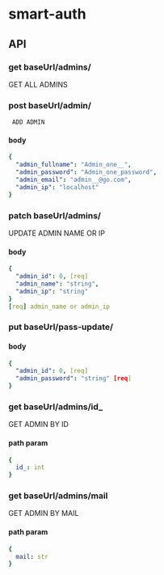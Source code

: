 # smart-auth

## API
### get baseUrl/admins/
GET ALL ADMINS
### post baseUrl/admin/
     ADD ADMIN
#### body

``` yaml
{
  "admin_fullname": "Admin_one__",
  "admin_password": "Admin_one_password",
  "admin_email": "admin__@go.com",
  "admin_ip": "localhost"
} 
```
### patch baseUrl/admins/
UPDATE ADMIN NAME OR IP

#### body

``` yaml
{
  "admin_id": 0, [req]
  "admin_name": "string",
  "admin_ip": "string"
}
[req] admin_name or admin_ip
```

### put baseUrl/pass-update/

#### body

``` yaml
{
  "admin_id": 0, [req]
  "admin_password": "string" [req]
}
```


### get baseUrl/admins/id_ 
GET ADMIN BY ID
#### path param
``` yaml
{
  id_: int
}
```


### get baseUrl/admins/mail 
GET ADMIN BY MAIL
#### path param
``` yaml
{
  mail: str
}
```











